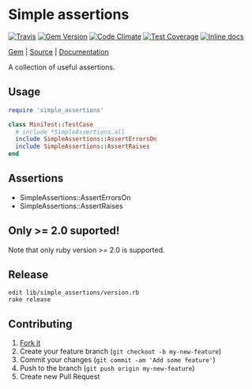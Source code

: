 [github]: https://github.com/neopoly/simple_assertions
[doc]: http://rubydoc.info/github/neopoly/simple_assertions/master/file/README.md
[gem]: https://rubygems.org/gems/simple_assertions
[gem-badge]: https://img.shields.io/gem/v/simple_assertions.svg
[travis]: https://travis-ci.org/neopoly/simple_assertions
[travis-badge]: https://img.shields.io/travis/neopoly/simple_assertions.svg?branch=master
[codeclimate]: https://codeclimate.com/github/neopoly/simple_assertions
[codeclimate-climate-badge]: https://img.shields.io/codeclimate/github/neopoly/simple_assertions.svg
[codeclimate-coverage-badge]: https://codeclimate.com/github/neopoly/simple_assertions/badges/coverage.svg
[inchpages]: https://inch-ci.org/github/neopoly/simple_assertions
[inchpages-badge]: https://inch-ci.org/github/neopoly/simple_assertions.svg?branch=master&style=flat

# Simple assertions

[![Travis][travis-badge]][travis]
[![Gem Version][gem-badge]][gem]
[![Code Climate][codeclimate-climate-badge]][codeclimate]
[![Test Coverage][codeclimate-coverage-badge]][codeclimate]
[![Inline docs][inchpages-badge]][inchpages]

[Gem][gem] |
[Source][github] |
[Documentation][doc]

A collection of useful assertions.

## Usage

```ruby
require 'simple_assertions'

class MiniTest::TestCase
  # include *SimpleAssertions.all
  include SimpleAssertions::AssertErrorsOn
  include SimpleAssertions::AssertRaises
end
```

## Assertions

* SimpleAssertions::AssertErrorsOn
* SimpleAssertions::AssertRaises

## Only >= 2.0 suported!

Note that only ruby version >= 2.0 is supported.

## Release

    edit lib/simple_assertions/version.rb
    rake release

## Contributing

1. [Fork it](https://github.com/neopoly/simple_assertions/fork)
2. Create your feature branch (`git checkout -b my-new-feature`)
3. Commit your changes (`git commit -am 'Add some feature'`)
4. Push to the branch (`git push origin my-new-feature`)
5. Create new Pull Request
